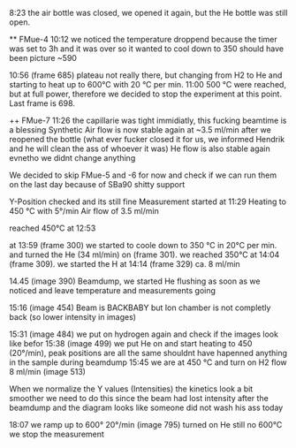 8:23 the air bottle was closed, we opened it again, but the He bottle was still open. 

** FMue-4
10:12 we noticed the temperature droppend because the timer was set to 3h and it was over so it wanted to cool down to 350
should have been picture ~590

10:56 (frame 685) plateau not really there, but changing from H2 to He and starting to heat up to 600°C with 20 °C per min.
11:00 500 °C were reached, but at full power, therefore we decided to stop the experiment at this point. Last frame is 698.

++ FMue-7
11:26 the capillarie was tight immidiatly, this fucking beamtime is a blessing
Synthetic Air flow is now stable again at ~3.5 ml/min after we reopened the bottle (what ever fucker closed it for us, we informed Hendrik and he will clean the ass of whoever it was)
He flow is also stable again evnetho we didnt change anything

We decided to skip FMue-5 and -6 for now and check if we can run them on the last day because of SBa90 shitty support

Y-Position checked and its still fine
Measurement started at 11:29
Heating to 450 °C with 5°/min
Air flow of 3.5 ml/min

reached 450°C at 12:53

at 13:59 (frame 300) we started to coole down to 350 °C in 20°C per min. and turned the He (34 ml/min) on (frame 301). 
we reached 350°C at   14:04 (frame 309). 
we started the H at 14:14 (frame 329) ca. 8 ml/min


14.45 (image 390) Beamdump, we started He flushing as soon as we noticed and leave temperature and measurements going

15:16 (image 454) Beam is BACKBABY but Ion chamber is not completly back (so lower intensity in images)

15:31 (image 484) we put on hydrogen again and check if the images look like befor
15:38 (image 499) we put He on and start heating to 450 (20°/min), peak positions are all the same shouldnt have hapenned anything in the sample during beamdump
15:45 we are at 450 °C and turn on H2 flow 8 ml/min (image 513)

When we normalize the Y values (Intensities) the kinetics look a bit smoother
we need to do this since the beam had lost intensity after the beamdump and the diagram looks like someone did not wash his ass today

18:07 we ramp up to 600° 20°/min (image 795)
turned on He
still no 600°C we stop the measurement

